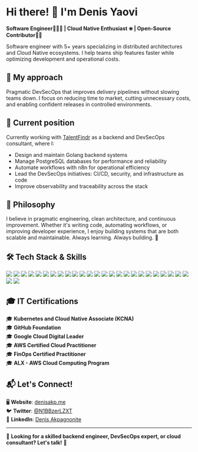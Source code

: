 # Hi there! 👋 I'm **Denis Yaovi**  

**Software Engineer👨🏽‍💻 | Cloud Native Enthusiast ⎈ | Open-Source Contributor⛓️‍💥**  

Software engineer with 5+ years specializing in distributed architectures and Cloud Native ecosystems. I help teams ship features faster while optimizing development and operational costs.

## 🎯 My approach

Pragmatic DevSecOps that improves delivery pipelines without slowing teams down. I focus on reducing time to market, cutting unnecessary costs, and enabling confident releases in controlled environments.

## 🚀 Current position

Currently working with [TalentFindr](https://www.talentfindr.ai) as a backend and DevSecOps consultant, where I:
- Design and maintain Golang backend systems
- Manage PostgreSQL databases for performance and reliability
- Automate workflows with n8n for operational efficiency
- Lead the DevSecOps initiatives: CI/CD, security, and infrastructure as code
- Improve observability and traceability across the stack

## 🌱 Philosophy

I believe in pragmatic engineering, clean architecture, and continuous improvement. Whether it's writing code, automating workflows, or improving developer experience, I enjoy building systems that are both scalable and maintainable.
Always learning. Always building. 🚀

## 🛠️ Tech Stack & Skills  

![](https://img.shields.io/badge/Kubernetes--white?style=for-the-badge&labelColor=white&logo=kubernetes) ![](https://img.shields.io/badge/Docker--white?style=for-the-badge&labelColor=white&logo=docker) ![](https://img.shields.io/badge/Gitlab--white?style=for-the-badge&labelColor=white&logo=gitlab) ![](https://img.shields.io/badge/Terraform--white?style=for-the-badge&labelColor=white&logo=terraform) ![](https://img.shields.io/badge/Prometheus--white?style=for-the-badge&labelColor=white&logo=prometheus) ![](https://img.shields.io/badge/Grafana--white?style=for-the-badge&labelColor=white&logo=grafana) ![](https://img.shields.io/badge/SonarQube--white?style=for-the-badge&labelColor=white&logo=sonarqube) ![](https://img.shields.io/badge/OpenTelemetry--blue?style=for-the-badge&labelColor=blue&logo=opentelemetry) ![](https://img.shields.io/badge/ArgoCD--white?style=for-the-badge&labelColor=white&logo=argo) ![](https://img.shields.io/badge/RabbitMQ--white?style=for-the-badge&labelColor=white&logo=rabbitmq) ![](https://img.shields.io/badge/Helm--blue?style=for-the-badge&labelColor=blue&logo=helm) ![](https://img.shields.io/badge/Go--white?style=for-the-badge&labelColor=white&logo=go) ![](https://img.shields.io/badge/Python--white?style=for-the-badge&labelColor=white&logo=python) ![](https://img.shields.io/badge/Proxmox--white?style=for-the-badge&labelColor=white&logo=proxmox) ![](https://img.shields.io/badge/Keycloak--blue?style=for-the-badge&labelColor=blue&logo=keycloak) ![](https://img.shields.io/badge/TypeScript--white?style=for-the-badge&labelColor=white&logo=typescript) ![](https://img.shields.io/badge/MongoDB--white?style=for-the-badge&labelColor=white&logo=mongodb) ![](https://img.shields.io/badge/PostgreSQL--white?style=for-the-badge&labelColor=white&logo=postgresql) ![](https://img.shields.io/badge/Ansible--red?style=for-the-badge&labelColor=red&logo=ansible) ![](https://img.shields.io/badge/GCP--white?style=for-the-badge&labelColor=white&logo=googlecloud) ![](https://img.shields.io/badge/Linux--white?style=for-the-badge&labelColor=white&logo=linux) ![](https://img.shields.io/badge/Owasp--black?style=for-the-badge&labelColor=black&logo=owasp) ![](https://img.shields.io/badge/Redis--white?style=for-the-badge&labelColor=white&logo=redis) ![](https://img.shields.io/badge/NestJS--red?style=for-the-badge&labelColor=red&logo=nestjs) ![](https://img.shields.io/badge/FastAPI--white?style=for-the-badge&labelColor=white&logo=fastapi) ![](https://img.shields.io/badge/MinIo--red?style=for-the-badge&labelColor=red&logo=minio) ![](https://img.shields.io/badge/Github%20actions--white?style=for-the-badge&labelColor=white&logo=githubactions)


## 🎓 IT Certifications  

🎓 **Kubernetes and Cloud Native Associate (KCNA)**  
🎓 **GitHub Foundation**  
🎓 **Google Cloud Digital Leader**    
🎓 **AWS Certified Cloud Practitioner**  
🎓 **FinOps Certified Practitioner**  
🎓 **ALX - AWS Cloud Computing Program** 

## 📬 Let's Connect!  

🖥️ **Website**: [denisakp.me](https://denisakp.me)  
🐦 **Twitter**: [@N1BBzerLZXT](https://x.com/N1BBzerLZXT)  
🔗 **LinkedIn**: [Denis Akpagnonite](https://linkedin.com/in/denis-akpagnonite)  

---

💬 **Looking for a skilled backend engineer, DevSecOps expert, or cloud consultant? Let's talk!** 🚀
